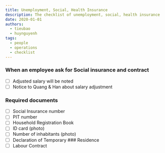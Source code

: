 ```yaml
---
title: Unemployment, Social, Health Insurance
description: The checklist of unemployment, social, health insurance
date: 2020-01-01
authors:
  - tieubao
  - huynguyenh
tags:
  - people
  - operations
  - checklist
---
```


### When an employee ask for Social insurance and contract

- [ ] Adjusted salary will be noted
- [ ] Notice to Quang & Han about salary adjustment

### Required documents

- [ ] Social Insurance number
- [ ] PIT number
- [ ] Household Registration Book
- [ ] ID card (photo)
- [ ] Number of inhabitants (photo)
- [ ] Declaration of Temporary ### Residence
- [ ] Labour Contract
